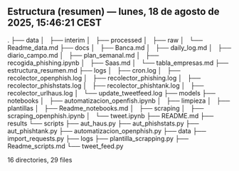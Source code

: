 ## Estructura (resumen) — lunes, 18 de agosto de 2025, 15:46:21 CEST

.
├── data
│   ├── interim
│   ├── processed
│   ├── raw
│   └── Readme_data.md
├── docs
│   ├── Banca.md
│   ├── daily_log.md
│   ├── diario_campo.md
│   ├── plan_semanal.md
│   ├── recogida_phishing.ipynb
│   ├── Saas.md
│   └── tabla_empresas.md
├── estructura_resumen.md
├── logs
│   ├── cron.log
│   ├── recolector_openphish.log
│   ├── recolector_phishing.log
│   ├── recolector_phishstats.log
│   ├── recolector_phishtank.log
│   ├── recolector_urlhaus.log
│   └── update_tweetfeed.log
├── models
├── notebooks
│   ├── automatizacion_openfish.ipynb
│   ├── limpieza
│   ├── plantillas
│   ├── Readme_notebooks.md
│   ├── scraping
│   ├── scraping_openphish.ipynb
│   └── tweet.ipynb
├── README.md
├── results
└── scripts
    ├── aut_haus.py
    ├── aut_phishstats.py
    ├── aut_phishtank.py
    ├── automatizacion_openphish.py
    ├── data
    ├── import_requests.py
    ├── logs
    ├── plantilla_scrapping.py
    ├── Readme_scripts.md
    └── tweet_feed.py

16 directories, 29 files
